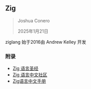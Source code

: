 ## Zig

> Joshua Conero
>
> 2025年1月21日







ziglang 始于2016由  Andrew Kelley 开发

































### 附录

- [Zig 语言圣经](https://course.ziglang.cc/)
- [Zig 语言中文社区](https://ziglang.cc/)
- [Zig语言中文手册](https://sxwangzhiwen.github.io/zigcndoc/zigcndoc.html)